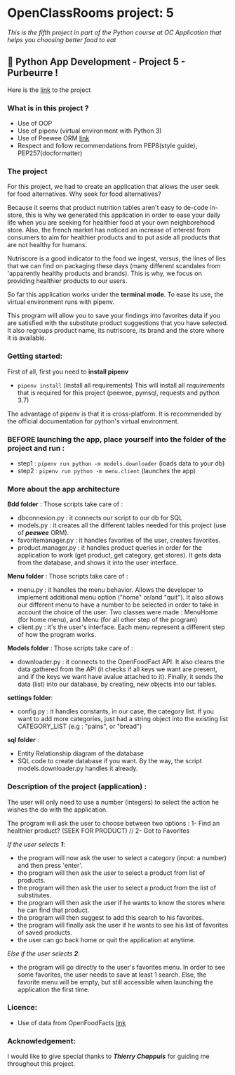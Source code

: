 # OpenClassRooms project: 5
*This is the fifth project in part of the Python course at OC*
*Application that helps you choosing better food to eat*

## :snake: Python App Development - Project 5 - Purbeurre !

Here is the [link](https://github.com/jonathanreveille/Project5_OC.git) to the project


### What is in this project ?
- Use of OOP
- Use of pipenv (virtual environment with Python 3)
- Use of Peewee ORM [link](http://docs.peewee-orm.com/en/latest/)
- Respect and follow recommendations from PEP8(style guide),
 PEP257(docformatter)


### The project
For this project, we had to create an application that allows the user seek for food alternatives. 
Why seek for food alternatives?

Because it seems that product nutrition tables aren't easy to 
de-code in-store, this is why we generated this application in order 
to ease your daily life when you are seeking for healthier food 
at your own neighborehood store. 
Also, the french market has noticed an increase of interest 
from consumers to aim for healthier products
and to put aside all products that are not healthy for humans.

Nutriscore is a good indicator to the food we ingest, versus, 
the lines of lies that we can find on packaging these
days (many different scandales from 'apparently healthy products
and brands). This is why, we focus on providing healthier products
to our users.

So far this application works under the **terminal mode**.
To ease its use, the virtual environment runs with pipenv.

This program will allow you to save your findings 
into favorites data if you are satisfied with the 
substitute product suggestions that you have selected.
It also regroups product name, its nutriscore, its brand 
and the store where it is available.


### Getting started:

First of all, first you need to **install pipenv**

* `pipenv install` (install all requirements)
This will install all *requirements* that is required for 
this project (peewee, pymsql, requests and python 3.7)

The advantage of pipenv is that it is cross-platform. It is 
recommended by the official documentation for python's virtual
environment.


### BEFORE launching the app, place yourself into the folder of the project and run : 
 
* step1 : `pipenv run python -m models.downloader` (loads data to your db)
* step2 : `pipenv run python -m menu.client` (launches the app)


### More about the app architecture

**Bdd folder** : Those scripts take care of : 
* dbconnexion.py : it connects our script to our db for SQL
* models.py : it creates all the different tables needed for this project
(use of ***peewee*** ORM).
* favoritemanager.py : it handles favorites of the user, creates favorites.
* product.manager.py : it handles product queries in order for the 
application to work (get product, get category, get stores). It gets 
data from the database, and shows it into the user interface.

**Menu folder** : Those scripts take care of : 
* menu.py : it handles the menu behavior. Allows the developer 
to implement additional menu option ("home" or/and "quit").
It also allows our different menu to have a number to be selected
in order to take in account the choice of the user. Two classes 
were made : MenuHome (for home menu), and Menu (for all other 
step of the program)
* client.py : it's the user's interface. Each menu represent 
a different step of how the program works.

**Models folder** : Those scripts take care of : 
* downloader.py : it connects to the OpenFoodFact API.
It also cleans the data gathered from the API (it checks 
if all keys we want are present, and if the keys we want have
avalue attached to it). Finally, it sends the data (list) into our 
database, by creating, new objects into our tables.

**settings folder**:
* config.py : it handles constants, in our case, the category
list. If you want to add more categories, just had a string object
into the existing list CATEGORY_LIST (e.g : "pains", or "bread")

**sql folder** :
* Entity Relationship diagram of the database
* SQL code to create database if you want. By the way, the script
models.downloader.py handles it already.





### Description of the project (application) :
The user will only need to use a number (integers) to select
the action he wishes the do with the application.

The program will ask the user to choose between two options : 
1- Find an healthier product? (SEEK FOR PRODUCT)
// 2- Got to Favorites

*If the user selects **1***:
- the program will now ask the user to select a category (input: a number) and then press 'enter'.
- the program will then ask the user to select a product from list of products.
- the program will then ask the user to select a product from the list of substitutes.
- the program will then ask the user if he wants to know the stores where he can find that product.
- the program will then suggest to add this search to his favorites.
- the program will finally ask the user if he wants to see his list of favorites of saved products.
- the user can go back home or quit the application at anytime.

*Else if the user selects **2***:
- the program will go directly to the user's favorites menu.
In order to see some favorites, the user needs to save at least
1 search. Else, the favorite menu will be empty, but still accessible
when launching the application the first time.







### Licence:
* Use of data from OpenFoodFacts [link](https://fr.openfoodfacts.org)

### Acknowledgement:
I would like to give special thanks to ***Thierry Chappuis***
for guiding me throughout this project.